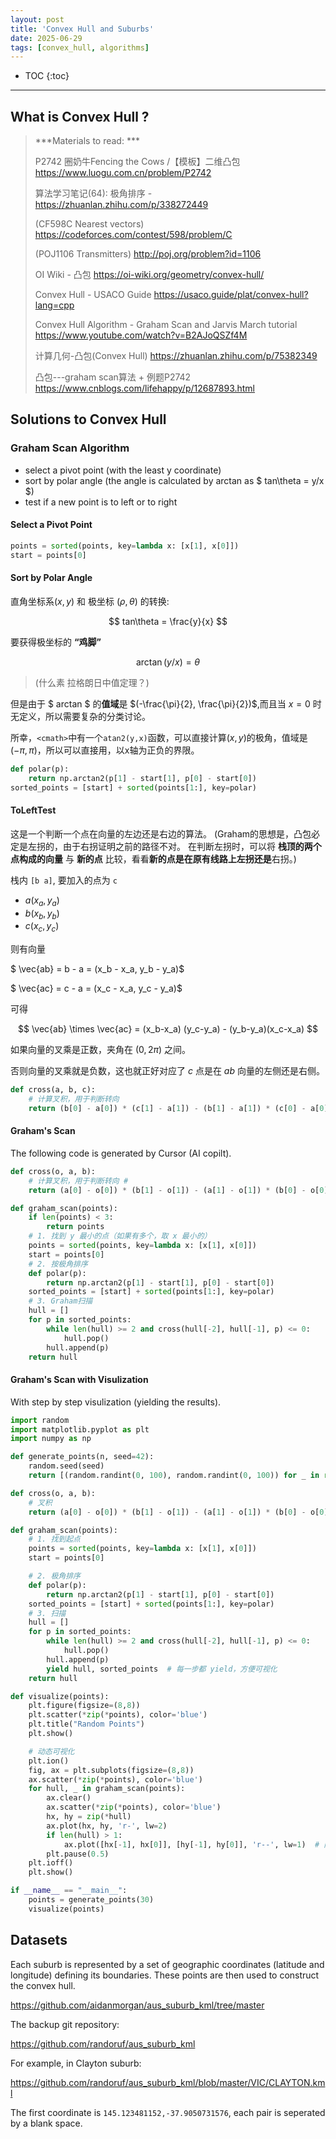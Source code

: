 ```yaml
---
layout: post
title: 'Convex Hull and Suburbs'
date: 2025-06-29
tags: [convex_hull, algorithms]
---
```


* TOC 
{:toc}

---

## What is Convex Hull ?

> ***Materials to read: ***
>
> P2742 圈奶牛Fencing the Cows /【模板】二维凸包 https://www.luogu.com.cn/problem/P2742
>
> 算法学习笔记(64): 极角排序 - <https://zhuanlan.zhihu.com/p/338272449>
>
> (CF598C Nearest vectors) https://codeforces.com/contest/598/problem/C
>
> (POJ1106 Transmitters) http://poj.org/problem?id=1106
> 
> OI Wiki - 凸包 <https://oi-wiki.org/geometry/convex-hull/>
> 
> Convex Hull - USACO Guide <https://usaco.guide/plat/convex-hull?lang=cpp>
> 
> Convex Hull Algorithm - Graham Scan and Jarvis March tutorial <https://www.youtube.com/watch?v=B2AJoQSZf4M>
>
> 计算几何-凸包(Convex Hull) https://zhuanlan.zhihu.com/p/75382349
>
> 凸包---graham scan算法 + 例题P2742 https://www.cnblogs.com/lifehappy/p/12687893.html


## Solutions to Convex Hull

### Graham Scan Algorithm 

- select a pivot point (with the least y coordinate)
- sort by polar angle (the angle is calculated by arctan as $ tan\theta = y/x $)
- test if a new point is to left or to right 

#### Select a Pivot Point 

```python 
points = sorted(points, key=lambda x: [x[1], x[0]])
start = points[0]
```

#### Sort by Polar Angle 

直角坐标系$(x,y)$ 和 极坐标 $(\rho, \theta)$ 的转换: 

$$
tan\theta = \frac{y}{x}
$$

要获得极坐标的 **“鸡脚”**

$$
\arctan (y/x) = \theta
$$

> (什么素 拉格朗日中值定理？)

但是由于 $ arctan $ 的**值域**是 $(-\frac{\pi}{2}, \frac{\pi}{2})$,而且当 $x = 0$ 时无定义，所以需要复杂的分类讨论。

所幸，`<cmath>`中有一个`atan2(y,x)`函数，可以直接计算$(x,y)$的极角，值域是 $(-\pi, \pi)$，所以可以直接用，以x轴为正负的界限。


```python
def polar(p):
    return np.arctan2(p[1] - start[1], p[0] - start[0])
sorted_points = [start] + sorted(points[1:], key=polar)
```

#### ToLeftTest

这是一个判断一个点在向量的左边还是右边的算法。
(Graham的思想是，凸包必定是左拐的，由于右拐证明之前的路径不对。
在判断左拐时，可以将 **栈顶的两个点构成的向量** 与 **新的点** 比较，看看**新的点是在原有线路上左拐还是**右拐。)

栈内 `[b a]`, 要加入的点为 `c`

- $a(x_a, y_a)$
- $b(x_b, y_b)$
- $c(x_c, y_c)$

则有向量 

$ \vec{ab} = b - a = (x_b - x_a, y_b - y_a)$

$ \vec{ac} = c - a = (x_c - x_a, y_c - y_a)$

可得

$$
\vec{ab} \times  \vec{ac} = (x_b-x_a) (y_c-y_a) - (y_b-y_a)(x_c-x_a)
$$

如果向量的叉乘是正数，夹角在 $(0, 2\pi)$ 之间。

否则向量的叉乘就是负数，这也就正好对应了 $c$ 点是在 $ab$ 向量的左侧还是右侧。


```python
def cross(a, b, c):
    # 计算叉积，用于判断转向 
    return (b[0] - a[0]) * (c[1] - a[1]) - (b[1] - a[1]) * (c[0] - a[0])
```

#### Graham's Scan

The following code is generated by Cursor (AI copilt). 

```python 
def cross(o, a, b):
    # 计算叉积，用于判断转向 # 
    return (a[0] - o[0]) * (b[1] - o[1]) - (a[1] - o[1]) * (b[0] - o[0])

def graham_scan(points):
    if len(points) < 3:
        return points
    # 1. 找到 y 最小的点（如果有多个，取 x 最小的）
    points = sorted(points, key=lambda x: [x[1], x[0]])
    start = points[0]
    # 2. 按极角排序
    def polar(p):
        return np.arctan2(p[1] - start[1], p[0] - start[0])
    sorted_points = [start] + sorted(points[1:], key=polar)
    # 3. Graham扫描
    hull = []
    for p in sorted_points:
        while len(hull) >= 2 and cross(hull[-2], hull[-1], p) <= 0:
            hull.pop()
        hull.append(p)
    return hull
```

#### Graham's Scan with Visulization

With step by step visulization (yielding the results). 

```python
import random
import matplotlib.pyplot as plt
import numpy as np

def generate_points(n, seed=42):
    random.seed(seed)
    return [(random.randint(0, 100), random.randint(0, 100)) for _ in range(n)]

def cross(o, a, b):
    # 叉积
    return (a[0] - o[0]) * (b[1] - o[1]) - (a[1] - o[1]) * (b[0] - o[0])

def graham_scan(points):
    # 1. 找到起点
    points = sorted(points, key=lambda x: [x[1], x[0]])
    start = points[0]

    # 2. 极角排序
    def polar(p):
        return np.arctan2(p[1] - start[1], p[0] - start[0])
    sorted_points = [start] + sorted(points[1:], key=polar)
    # 3. 扫描
    hull = []
    for p in sorted_points:
        while len(hull) >= 2 and cross(hull[-2], hull[-1], p) <= 0:
            hull.pop()
        hull.append(p)
        yield hull, sorted_points  # 每一步都 yield，方便可视化
    return hull

def visualize(points):
    plt.figure(figsize=(8,8))
    plt.scatter(*zip(*points), color='blue')
    plt.title("Random Points")
    plt.show()

    # 动态可视化
    plt.ion()
    fig, ax = plt.subplots(figsize=(8,8))
    ax.scatter(*zip(*points), color='blue')
    for hull, _ in graham_scan(points):
        ax.clear()
        ax.scatter(*zip(*points), color='blue')
        hx, hy = zip(*hull)
        ax.plot(hx, hy, 'r-', lw=2)
        if len(hull) > 1:
            ax.plot([hx[-1], hx[0]], [hy[-1], hy[0]], 'r--', lw=1)  # 闭合
        plt.pause(0.5)
    plt.ioff()
    plt.show()

if __name__ == "__main__":
    points = generate_points(30)
    visualize(points)
```

## Datasets 

Each suburb is represented by a set of geographic coordinates (latitude and longitude) defining its boundaries. These points are then used to construct the convex hull. 

<https://github.com/aidanmorgan/aus_suburb_kml/tree/master>

The backup git repository: 

<https://github.com/randoruf/aus_suburb_kml>

For example, in Clayton suburb: 

<https://github.com/randoruf/aus_suburb_kml/blob/master/VIC/CLAYTON.kml>

The first coordinate is `145.123481152,-37.9050731576`, each pair is seperated by a blank space. 


